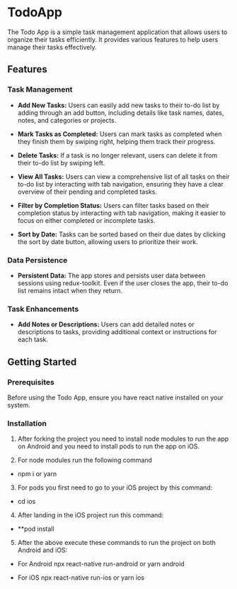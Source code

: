 # TodoApp
The Todo App is a simple task management application that allows users to organize their tasks efficiently. It provides various features to help users manage their tasks effectively.

## Features

### Task Management

- **Add New Tasks:** Users can easily add new tasks to their to-do list by adding through an add button, including details like task names, dates, notes, and categories or projects.

- **Mark Tasks as Completed:** Users can mark tasks as completed when they finish them by swiping right, helping them track their progress.

- **Delete Tasks:** If a task is no longer relevant, users can delete it from their to-do list by swiping left.

- **View All Tasks:** Users can view a comprehensive list of all tasks on their to-do list by interacting with tab navigation, ensuring they have a clear overview of their pending and completed tasks.

- **Filter by Completion Status:** Users can filter tasks based on their completion status by interacting with tab navigation, making it easier to focus on either completed or incomplete tasks.

- **Sort by Date:** Tasks can be sorted based on their due dates by clicking the sort by date button, allowing users to prioritize their work.

### Data Persistence

- **Persistent Data:** The app stores and persists user data between sessions using redux-toolkit. Even if the user closes the app, their to-do list remains intact when they return.

### Task Enhancements

- **Add Notes or Descriptions:** Users can add detailed notes or descriptions to tasks, providing additional context or instructions for each task.

## Getting Started

### Prerequisites

Before using the Todo App, ensure you have react native installed on your system.

### Installation

1. After forking the project you need to install node modules to run the app on Android and you need to install pods to run the app on iOS.
   
2. For node modules run the following command
- npm i or yarn
  
3. For pods you first need to go to your iOS project by this command:
- cd ios

4. After landing in the iOS project run this command:
- **pod install

5. After the above execute these commands to run the project on both Android and iOS:

- For Android
npx react-native run-android or yarn android

- For iOS
npx react-native run-ios or yarn ios
